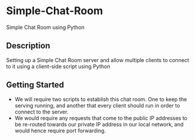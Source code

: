 # Simple-Chat-Room
Simple Chat Room using Python

## Description
Setting up a Simple Chat Room server and allow multiple clients to connect to it using a client-side script using Python

## Getting Started
* We will require two scripts to establish this chat room. One to keep the serving running, and another that every client should run in order to connect to the server.
* We would require any requests that come to the public IP addresses to be re-routed towards our private IP address in our local network, and would hence require port forwarding. 


